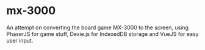 # mx-3000
An attempt on converting the board game MX-3000 to the screen, using PhaserJS for game stuff, Dexie.js for IndexedDB storage and VueJS for easy user input.
